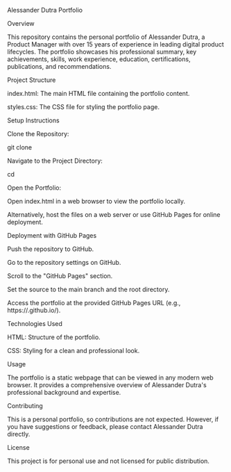 Alessander Dutra Portfolio

Overview

This repository contains the personal portfolio of Alessander Dutra, a Product Manager with over 15 years of experience in leading digital product lifecycles. The portfolio showcases his professional summary, key achievements, skills, work experience, education, certifications, publications, and recommendations.

Project Structure





index.html: The main HTML file containing the portfolio content.



styles.css: The CSS file for styling the portfolio page.

Setup Instructions





Clone the Repository:

git clone <repository-url>



Navigate to the Project Directory:

cd <repository-directory>



Open the Portfolio:





Open index.html in a web browser to view the portfolio locally.



Alternatively, host the files on a web server or use GitHub Pages for online deployment.

Deployment with GitHub Pages





Push the repository to GitHub.



Go to the repository settings on GitHub.



Scroll to the "GitHub Pages" section.



Set the source to the main branch and the root directory.



Access the portfolio at the provided GitHub Pages URL (e.g., https://<username>.github.io/<repository-name>).

Technologies Used





HTML: Structure of the portfolio.



CSS: Styling for a clean and professional look.

Usage

The portfolio is a static webpage that can be viewed in any modern web browser. It provides a comprehensive overview of Alessander Dutra's professional background and expertise.

Contributing

This is a personal portfolio, so contributions are not expected. However, if you have suggestions or feedback, please contact Alessander Dutra directly.

License

This project is for personal use and not licensed for public distribution.
